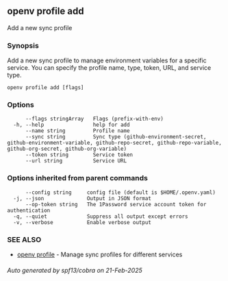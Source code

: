 ## openv profile add

Add a new sync profile

### Synopsis

Add a new sync profile to manage environment variables for a specific service. You can specify the profile name, type, token, URL, and service type.

```
openv profile add [flags]
```

### Options

```
      --flags stringArray   Flags (prefix-with-env)
  -h, --help                help for add
      --name string         Profile name
      --sync string         Sync type (github-environment-secret, github-environment-variable, github-repo-secret, github-repo-variable, github-org-secret, github-org-variable)
      --token string        Service token
      --url string          Service URL
```

### Options inherited from parent commands

```
      --config string     config file (default is $HOME/.openv.yaml)
  -j, --json              Output in JSON format
      --op-token string   The 1Password service account token for authentication
  -q, --quiet             Suppress all output except errors
  -v, --verbose           Enable verbose output
```

### SEE ALSO

* [openv profile](openv_profile.md)	 - Manage sync profiles for different services

###### Auto generated by spf13/cobra on 21-Feb-2025
